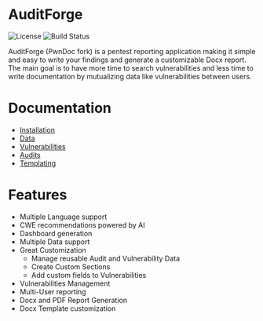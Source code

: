# AuditForge
<!-- badges licence and build status (github actions) -->
![License](https://img.shields.io/github/license/caverav/auditforge)
![Build Status](https://github.com/caverav/auditforge/actions/workflows/frontend.yml/badge.svg)

AuditForge (PwnDoc fork) is a pentest reporting application making it simple and easy to write your findings and generate a customizable Docx report.  
The main goal is to have more time to search vulnerabilities and less time to write documentation by mutualizing data like vulnerabilities between users.

# Documentation

- [Installation](installation.md)
- [Data](data.md)
- [Vulnerabilities](vulnerabilities.md)
- [Audits](audits.md)
- [Templating](docxtemplate.md)

# Features

- Multiple Language support
- CWE recommendations powered by AI
- Dashboard generation
- Multiple Data support
- Great Customization
  - Manage reusable Audit and Vulnerability Data
  - Create Custom Sections
  - Add custom fields to Vulnerabilities
- Vulnerabilities Management
- Multi-User reporting
- Docx and PDF Report Generation
- Docx Template customization
